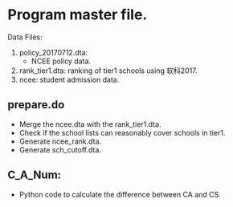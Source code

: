 # Program master file.
Data Files:
1. policy_20170712.dta:
    + NCEE policy data. 
2. rank_tier1.dta: ranking of tier1 schools using 软科2017.
3. ncee: student admission data.


## prepare.do 
+ Merge the ncee.dta with the rank_tier1.dta.
+ Check if the school lists can reasonably cover schools in tier1.
+ Generate ncee_rank.dta.
+ Generate sch_cutoff.dta.

## C_A_Num:
+ Python code to calculate the difference between CA and CS.
